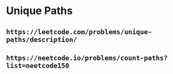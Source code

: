 # Unique Paths

## `https://leetcode.com/problems/unique-paths/description/`

## `https://neetcode.io/problems/count-paths?list=neetcode150`
